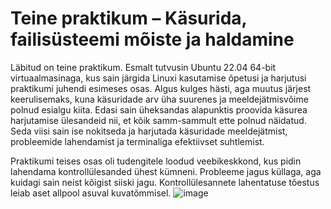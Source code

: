 # Teine praktikum – Käsurida, failisüsteemi mõiste ja haldamine
Läbitud on teine praktikum. Esmalt tutvusin Ubuntu 22.04 64-bit virtuaalmasinaga, kus sain järgida Linuxi kasutamise õpetusi ja harjutusi praktikumi juhendi esimeses osas. Algus kulges hästi, aga muutus järjest keerulisemaks, kuna käsuridade arv üha suurenes ja meeldejätmisvõime polnud esialgu kiita.
Edasi sain üheksandas alapunktis proovida käsurea harjutamise ülesandeid nii, et kõik samm-sammult ette polnud näidatud. Seda viisi sain ise nokitseda ja harjutada käsuridade meeldejätmist, probleemide lahendamist ja terminaliga efektiivset suhtlemist.

Praktikumi teises osas oli tudengitele loodud veebikeskkond, kus pidin lahendama kontrollülesanded ühest kümneni. Probleeme jagus küllaga, aga kuidagi sain neist kõigist siiski jagu. Kontrollülesannete lahentatuse tõestus leiab aset allpool asuval kuvatõmmisel.
![image](https://github.com/riikaseeba/opsys2023/assets/144622934/51085419-8490-42b0-bced-8314810a0a46)
